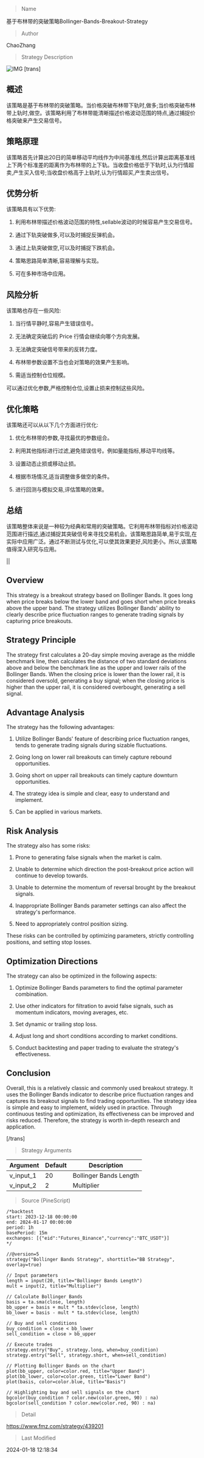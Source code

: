 
> Name

基于布林带的突破策略Bollinger-Bands-Breakout-Strategy

> Author

ChaoZhang

> Strategy Description

![IMG](https://www.fmz.com/upload/asset/4e0e0b3d75f5c1c218.png)
 [trans]

## 概述

该策略是基于布林带的突破策略。当价格突破布林带下轨时,做多;当价格突破布林带上轨时,做空。该策略利用了布林带能清晰描述价格波动范围的特点,通过捕捉价格突破来产生交易信号。

## 策略原理

该策略首先计算出20日的简单移动平均线作为中间基准线,然后计算出距离基准线上下两个标准差的距离作为布林带的上下轨。当收盘价格低于下轨时,认为行情超卖,产生买入信号;当收盘价格高于上轨时,认为行情超买,产生卖出信号。

## 优势分析

该策略具有以下优势:

1. 利用布林带描述价格波动范围的特性,sellable波动的时候容易产生交易信号。

2. 通过下轨突破做多,可以及时捕捉反弹机会。

3. 通过上轨突破做空,可以及时捕捉下跌机会。

4. 策略思路简单清晰,容易理解与实现。

5. 可在多种市场中应用。

## 风险分析

该策略也存在一些风险:

1. 当行情平静时,容易产生错误信号。

2. 无法确定突破后的 Price 行情会继续向哪个方向发展。

3. 无法确定突破信号带来的反转力度。

4. 布林带参数设置不当也会对策略的效果产生影响。

5. 需适当控制仓位规模。

可以通过优化参数,严格控制仓位,设置止损来控制这些风险。

## 优化策略

该策略还可以从以下几个方面进行优化:

1. 优化布林带的参数,寻找最优的参数组合。

2. 利用其他指标进行过滤,避免错误信号。例如量能指标,移动平均线等。

3. 设置动态止损或移动止损。

4. 根据市场情况,适当调整做多做空的条件。

5. 进行回测与模拟交易,评估策略的效果。

## 总结

该策略整体来说是一种较为经典和常用的突破策略。它利用布林带指标对价格波动范围进行描述,通过捕捉其突破信号来寻找交易机会。该策略思路简单,易于实现,在实际中应用广泛。通过不断测试与优化,可以使其效果更好,风险更小。所以,该策略值得深入研究与应用。

||

## Overview

This strategy is a breakout strategy based on Bollinger Bands. It goes long when price breaks below the lower band and goes short when price breaks above the upper band. The strategy utilizes Bollinger Bands' ability to clearly describe price fluctuation ranges to generate trading signals by capturing price breakouts.

## Strategy Principle  

The strategy first calculates a 20-day simple moving average as the middle benchmark line, then calculates the distance of two standard deviations above and below the benchmark line as the upper and lower rails of the Bollinger Bands. When the closing price is lower than the lower rail, it is considered oversold, generating a buy signal; when the closing price is higher than the upper rail, it is considered overbought, generating a sell signal.

## Advantage Analysis

The strategy has the following advantages:

1. Utilize Bollinger Bands' feature of describing price fluctuation ranges, tends to generate trading signals during sizable fluctuations. 

2. Going long on lower rail breakouts can timely capture rebound opportunities.

3. Going short on upper rail breakouts can timely capture downturn opportunities. 

4. The strategy idea is simple and clear, easy to understand and implement.

5. Can be applied in various markets.

## Risk Analysis  

The strategy also has some risks:

1. Prone to generating false signals when the market is calm.  

2. Unable to determine which direction the post-breakout price action will continue to develop towards.

3. Unable to determine the momentum of reversal brought by the breakout signals.

4. Inappropriate Bollinger Bands parameter settings can also affect the strategy's performance.

5. Need to appropriately control position sizing.

These risks can be controlled by optimizing parameters, strictly controlling positions, and setting stop losses.

## Optimization Directions

The strategy can also be optimized in the following aspects:

1. Optimize Bollinger Bands parameters to find the optimal parameter combination.

2. Use other indicators for filtration to avoid false signals, such as momentum indicators, moving averages, etc.

3. Set dynamic or trailing stop loss.  

4. Adjust long and short conditions according to market conditions.

5. Conduct backtesting and paper trading to evaluate the strategy's effectiveness.

## Conclusion  

Overall, this is a relatively classic and commonly used breakout strategy. It uses the Bollinger Bands indicator to describe price fluctuation ranges and captures its breakout signals to find trading opportunities. The strategy idea is simple and easy to implement, widely used in practice. Through continuous testing and optimization, its effectiveness can be improved and risks reduced. Therefore, the strategy is worth in-depth research and application.

[/trans]

> Strategy Arguments



|Argument|Default|Description|
|----|----|----|
|v_input_1|20|Bollinger Bands Length|
|v_input_2|2|Multiplier|


> Source (PineScript)

``` pinescript
/*backtest
start: 2023-12-18 00:00:00
end: 2024-01-17 00:00:00
period: 1h
basePeriod: 15m
exchanges: [{"eid":"Futures_Binance","currency":"BTC_USDT"}]
*/

//@version=5
strategy("Bollinger Bands Strategy", shorttitle="BB Strategy", overlay=true)

// Input parameters
length = input(20, title="Bollinger Bands Length")
mult = input(2, title="Multiplier")

// Calculate Bollinger Bands
basis = ta.sma(close, length)
bb_upper = basis + mult * ta.stdev(close, length)
bb_lower = basis - mult * ta.stdev(close, length)

// Buy and sell conditions
buy_condition = close < bb_lower
sell_condition = close > bb_upper

// Execute trades
strategy.entry("Buy", strategy.long, when=buy_condition)
strategy.entry("Sell", strategy.short, when=sell_condition)

// Plotting Bollinger Bands on the chart
plot(bb_upper, color=color.red, title="Upper Band")
plot(bb_lower, color=color.green, title="Lower Band")
plot(basis, color=color.blue, title="Basis")

// Highlighting buy and sell signals on the chart
bgcolor(buy_condition ? color.new(color.green, 90) : na)
bgcolor(sell_condition ? color.new(color.red, 90) : na)

```

> Detail

https://www.fmz.com/strategy/439201

> Last Modified

2024-01-18 12:18:34
